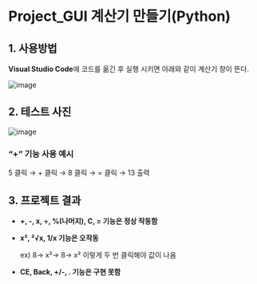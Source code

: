 # Project_GUI 계산기 만들기(Python)

## 1. 사용방법

**Visual Studio Code**에 코드를 옮긴 후 실행 시키면 아래와 같이 계산기 창이 뜬다.

![image](https://user-images.githubusercontent.com/104975763/188831867-a8491c07-ffa6-4a5e-995c-6ee839606e7a.png)



## 2. 테스트 사진

![image](https://user-images.githubusercontent.com/104975763/188836783-fb5127db-05a2-44f5-933c-743451f49c83.png)

### “+” 기능 사용 예시

5 클릭 → + 클릭 → 8 클릭 → = 클릭 → 13 출력



## 3. 프로젝트 결과

- **+, -, x, ÷, %(나머지), C, = 기능은 정상 작동함**

- **x², ²√x, 1/x 기능은 오작동**
    
    ex) 8→ x²→ 8→ x² 이렇게 두 번 클릭해야 값이 나옴
    

- **CE, Back, +/-, . 기능은 구현 못함**
